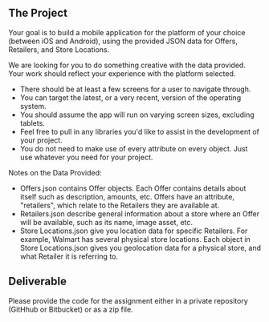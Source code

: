 The Project
---
Your goal is to build a mobile application for the platform of your choice (between iOS and Android), using the provided JSON data for Offers, Retailers, and Store Locations. 

We are looking for you to do something creative with the data provided. Your work should reflect your experience with the platform selected. 

* There should be at least a few screens for a user to navigate through. 
* You can target the latest, or a very recent, version of the operating system. 
* You should assume the app will run on varying screen sizes, excluding tablets. 
* Feel free to pull in any libraries you'd like to assist in the development of your project.
* You do not need to make use of every attribute on every object. Just use whatever you need for your project.

Notes on the Data Provided:

 * Offers.json contains Offer objects. Each Offer contains details about itself such as description, amounts, etc. Offers have an attribute, "retailers", which relate to the Retailers they are available at.
 * Retailers.json describe general information about a store where an Offer will be available, such as its name, image asset, etc.
 * Store Locations.json give you location data for specific Retailers. For example, Walmart has several physical store locations. Each object in Store Locations.json gives you geolocation data for a physical store, and what Retailer it is referring to.

Deliverable
---
Please provide the code for the assignment either in a private repository (GitHhub or Bitbucket) or as a zip file.
